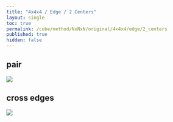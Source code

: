 ```yaml
---
title: "4x4x4 / Edge / 2 Centers"
layout: single
toc: true
permalink: /cube/method/NxNxN/original/4x4x4/edge/2_centers
published: true
hidden: false
---
```


<head>
  <base target="_blank">
  <style>
    img {
      max-width: 250px;
    }
  </style>
</head>



## pair

<a href="https://alpha.twizzle.net/edit/?puzzle=4x4x4&stickering=Cross&setup-alg=z+D+B+U+D+F+D+2R+F+U+B+D+2R+B%27+U%27+F+2R+z2&alg=U2+2L+F%27">
  <img src="https://user-images.githubusercontent.com/92285528/221236832-f70533b5-bdd3-462b-84a1-315f920cb5c2.png">
</a>



## cross edges

<a href="https://alpha.twizzle.net/edit/?puzzle=4x4x4&stickering=Cross&setup-alg=z+D+B+U+D+F+D+2R+F+U+B+D+2R+B%27+U%27+F+2R+z2+U2+2L+F%27&alg=R%27+F+2L2+F">
  <img src="https://user-images.githubusercontent.com/92285528/221237786-4447de20-5c67-444d-beb2-31df0a00292f.png">
</a>
